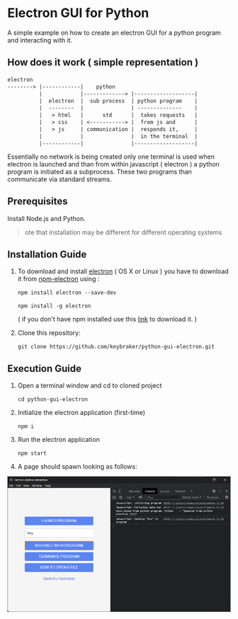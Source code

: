 # Electron GUI for Python

A simple example on how to create an electron GUI for a python program and interacting with it.

## How does it work ( simple representation )

```text
electron
--------> |------------|    python
          |            |-------------> |-------------------|
          |  electron  |  sub process  | python program    |
          |  --------  |               | --------------    |
          |   > html   |      std      |  takes requests   |
          |   > css    | <-----------> |  from js and      |
          |   > js     | communication |  responds it,     |
          |            |               |  in the terminal  |
          |------------|               |-------------------|
```

Essentially no network is being created only one terminal is used when electron is launched and than from
within javascript ( electron ) a python program is initiated as a subprocess.
These two programs than communicate via standard streams.


## Prerequisites

Install Node.js and Python.

> ote that installation may be different for different operating systems

## Installation Guide

1. To download and install [electron](https://electron.atom.io) ( OS X or Linux ) you have to download it from [npm-electron](https://www.npmjs.com/package/electron) using :

   ```
   npm install electron --save-dev
   ```

   ```
   npm install -g electron
   ```

   ( if you don't have npm installed use this [link](https://nodejs.org/en/download/) to download it. )

2. Clone this repository:
   ```
   git clone https://github.com/keybraker/python-gui-electron.git
   ```

## Execution Guide

1. Open a terminal window and cd to cloned project

   ```
   cd python-gui-electron
   ```

2. Initialize the electron application (first-time)

   ```
   npm i
   ```

3. Run the electron application

   ```
   npm start
   ```

4. A page should spawn looking as follows:

![alt text](../images/screenshot_2.png)